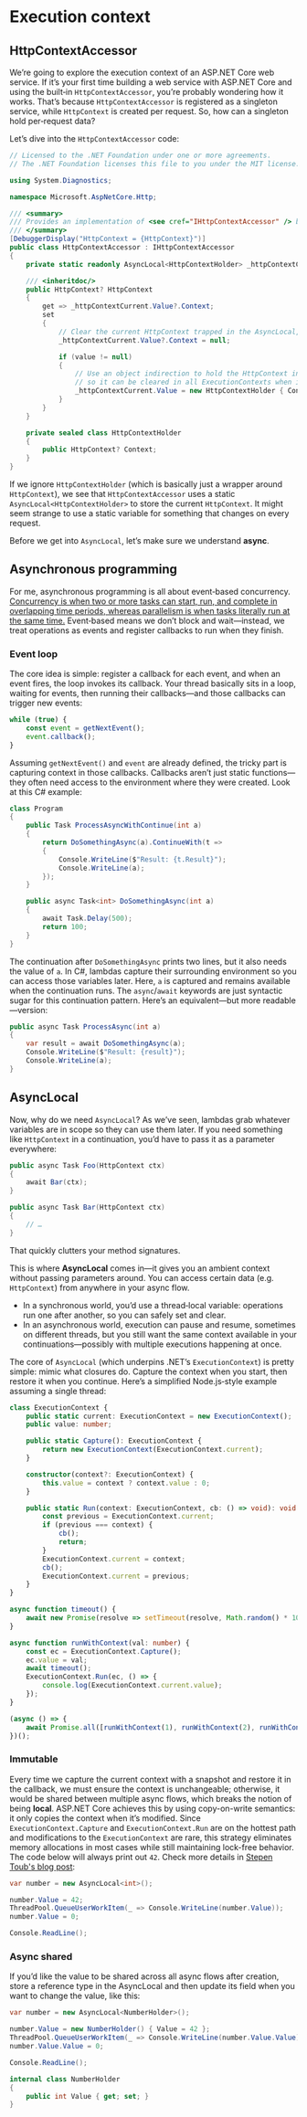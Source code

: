 # Execution context

## HttpContextAccessor
We’re going to explore the execution context of an ASP.NET Core web service. If it’s your first time building a web service with ASP.NET Core and using the built‑in `HttpContextAccessor`, you’re probably wondering how it works. That’s because `HttpContextAccessor` is registered as a singleton service, while `HttpContext` is created per request. So, how can a singleton hold per‑request data?

Let’s dive into the `HttpContextAccessor` code:

```csharp
// Licensed to the .NET Foundation under one or more agreements.
// The .NET Foundation licenses this file to you under the MIT license.

using System.Diagnostics;

namespace Microsoft.AspNetCore.Http;

/// <summary>
/// Provides an implementation of <see cref="IHttpContextAccessor" /> based on the current execution context.
/// </summary>
[DebuggerDisplay("HttpContext = {HttpContext}")]
public class HttpContextAccessor : IHttpContextAccessor
{
    private static readonly AsyncLocal<HttpContextHolder> _httpContextCurrent = new AsyncLocal<HttpContextHolder>();

    /// <inheritdoc/>
    public HttpContext? HttpContext
    {
        get => _httpContextCurrent.Value?.Context;
        set
        {
            // Clear the current HttpContext trapped in the AsyncLocal, since it’s done.
            _httpContextCurrent.Value?.Context = null;

            if (value != null)
            {
                // Use an object indirection to hold the HttpContext in the AsyncLocal,
                // so it can be cleared in all ExecutionContexts when it’s cleared.
                _httpContextCurrent.Value = new HttpContextHolder { Context = value };
            }
        }
    }

    private sealed class HttpContextHolder
    {
        public HttpContext? Context;
    }
}
```

If we ignore `HttpContextHolder` (which is basically just a wrapper around `HttpContext`), we see that `HttpContextAccessor` uses a static `AsyncLocal<HttpContextHolder>` to store the current `HttpContext`. It might seem strange to use a static variable for something that changes on every request.

Before we get into `AsyncLocal`, let’s make sure we understand **async**.

## Asynchronous programming
For me, asynchronous programming is all about event‑based concurrency. [Concurrency is when two or more tasks can start, run, and complete in overlapping time periods, whereas parallelism is when tasks literally run at the same time.](https://stackoverflow.com/questions/1050222/what-is-the-difference-between-concurrency-and-parallelism) Event‑based means we don’t block and wait—instead, we treat operations as events and register callbacks to run when they finish.

### Event loop
The core idea is simple: register a callback for each event, and when an event fires, the loop invokes its callback. Your thread basically sits in a loop, waiting for events, then running their callbacks—and those callbacks can trigger new events:

```javascript
while (true) {
    const event = getNextEvent();
    event.callback();
}
```

Assuming `getNextEvent()` and `event` are already defined, the tricky part is capturing context in those callbacks. Callbacks aren’t just static functions—they often need access to the environment where they were created. Look at this C# example:

```csharp
class Program
{
    public Task ProcessAsyncWithContinue(int a)
    {
        return DoSomethingAsync(a).ContinueWith(t =>
        {
            Console.WriteLine($"Result: {t.Result}");
            Console.WriteLine(a);
        });
    }

    public async Task<int> DoSomethingAsync(int a)
    {
        await Task.Delay(500);
        return 100;
    }
}
```

The continuation after `DoSomethingAsync` prints two lines, but it also needs the value of `a`. In C#, lambdas capture their surrounding environment so you can access those variables later. Here, `a` is captured and remains available when the continuation runs. The `async`/`await` keywords are just syntactic sugar for this continuation pattern. Here’s an equivalent—but more readable—version:

```csharp
public async Task ProcessAsync(int a)
{
    var result = await DoSomethingAsync(a);
    Console.WriteLine($"Result: {result}");
    Console.WriteLine(a);
}
```

## AsyncLocal
Now, why do we need `AsyncLocal`? As we’ve seen, lambdas grab whatever variables are in scope so they can use them later. If you need something like `HttpContext` in a continuation, you’d have to pass it as a parameter everywhere:

```csharp
public async Task Foo(HttpContext ctx)
{
    await Bar(ctx);
}

public async Task Bar(HttpContext ctx)
{
    // …
}
```

That quickly clutters your method signatures.

This is where **AsyncLocal** comes in—it gives you an ambient context without passing parameters around. You can access certain data (e.g. `HttpContext`) from anywhere in your async flow.

- In a synchronous world, you’d use a thread‑local variable: operations run one after another, so you can safely set and clear.
- In an asynchronous world, execution can pause and resume, sometimes on different threads, but you still want the same context available in your continuations—possibly with multiple executions happening at once.

The core of `AsyncLocal` (which underpins .NET’s `ExecutionContext`) is pretty simple: mimic what closures do. Capture the context when you start, then restore it when you continue. Here’s a simplified Node.js‑style example assuming a single thread:

```typescript
class ExecutionContext {
    public static current: ExecutionContext = new ExecutionContext();
    public value: number;

    public static Capture(): ExecutionContext {
        return new ExecutionContext(ExecutionContext.current);
    }

    constructor(context?: ExecutionContext) {
        this.value = context ? context.value : 0;
    }

    public static Run(context: ExecutionContext, cb: () => void): void {
        const previous = ExecutionContext.current;
        if (previous === context) {
            cb();
            return;
        }
        ExecutionContext.current = context;
        cb();
        ExecutionContext.current = previous;
    }
}

async function timeout() {
    await new Promise(resolve => setTimeout(resolve, Math.random() * 100));
}

async function runWithContext(val: number) {
    const ec = ExecutionContext.Capture();
    ec.value = val;
    await timeout();
    ExecutionContext.Run(ec, () => {
        console.log(ExecutionContext.current.value);
    });
}

(async () => {
    await Promise.all([runWithContext(1), runWithContext(2), runWithContext(3)]);
})();
```

### Immutable
Every time we capture the current context with a snapshot and restore it in the callback, we must ensure the context is unchangeable; otherwise, it would be shared between multiple async flows, which breaks the notion of being **local**. ASP.NET Core achieves this by using copy-on-write semantics: it only copies the context when it’s modified. Since `ExecutionContext.Capture` and `ExecutionContext.Run` are on the hottest path and modifications to the `ExecutionContext` are rare, this strategy eliminates memory allocations in most cases while still maintaining lock-free behavior. The code below will always print out `42`. Check more details in [Stepen Toub's blog post](https://devblogs.microsoft.com/dotnet/how-async-await-really-works/#async/await-under-the-covers):

```csharp
var number = new AsyncLocal<int>();

number.Value = 42;
ThreadPool.QueueUserWorkItem(_ => Console.WriteLine(number.Value));
number.Value = 0;

Console.ReadLine();
```

### Async shared
If you’d like the value to be shared across all async flows after creation, store a reference type in the AsyncLocal<T> and then update its field when you want to change the value, like this:

```csharp
var number = new AsyncLocal<NumberHolder>();

number.Value = new NumberHolder() { Value = 42 };
ThreadPool.QueueUserWorkItem(_ => Console.WriteLine(number.Value.Value));
number.Value.Value = 0;

Console.ReadLine();

internal class NumberHolder
{
	public int Value { get; set; }
}
```
